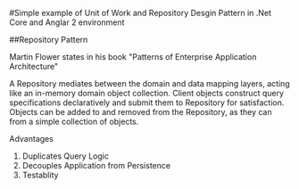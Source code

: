 #Simple example of Unit of Work and Repository Desgin Pattern in .Net Core and Anglar 2 environment


##Repository Pattern

Martin Flower states in his book "Patterns of Enterprise Application Architecture"

A Repository mediates between the domain and data mapping layers, acting like an in-memory domain object
collection. Client objects construct query specifications declaratively and submit them to Repository for
satisfaction. Objects can be added to and removed from the Repository, as they can from a simple collection
of objects.


Advantages

 1. Duplicates Query Logic
 2. Decouples Application from Persistence
 3. Testablity
